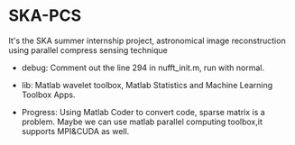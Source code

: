 # SKA-PCS
It's the SKA summer internship project, astronomical image reconstruction using parallel compress sensing technique

* debug:
Comment out the line 294 in nufft_init.m, run with normal.

* lib:
Matlab wavelet toolbox, 
Matlab Statistics and Machine Learning Toolbox Apps.

* Progress:
Using Matlab Coder to convert code, sparse matrix is a problem.
Maybe we can use matlab parallel computing toolbox,it supports MPI&CUDA as well.